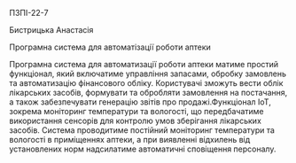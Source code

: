 ПЗПІ-22-7

Бистрицька Анастасія 

Програмна система для автоматізації роботи аптеки

Програмна система для автоматизації роботи аптеки матиме простий функціонал, який включатиме управління запасами, обробку замовлень та автоматизацію фінансового обліку. Користувачі зможуть вести облік лікарських засобів, формувати та обробляти замовлення на постачання, а також забезпечувати генерацію звітів про продажі.Функціонал ІоТ, зокрема моніторинг температури та вологості, що передбачатиме використання сенсорів для контролю умов зберігання лікарських засобів. Система проводитиме постійний моніторинг температури та вологості в приміщеннях аптеки, а при виявленні відхилень від установлених норм надсилатиме автоматичні сповіщення персоналу.



